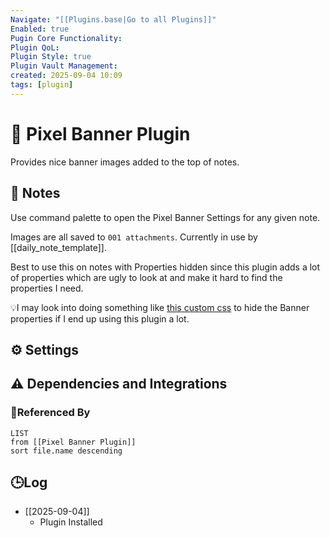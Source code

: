 ```yaml
---
Navigate: "[[Plugins.base|Go to all Plugins]]"
Enabled: true
Pugin Core Functionality:
Plugin QoL:
Plugin Style: true
Plugin Vault Management:
created: 2025-09-04 10:09
tags: [plugin]
---
```

# 🔌 Pixel Banner Plugin

Provides nice banner images added to the top of notes.

## 📝 Notes

Use command palette to open the Pixel Banner Settings for any given note.

Images are all saved to `001 attachments`. Currently in use by [[daily_note_template]].

Best to use this on notes with Properties hidden since this plugin adds a lot of properties which are ugly to look at and make it hard to find the properties I need.

💡I may look into doing something like [this custom css](https://forum.obsidian.md/t/hide-certain-properties/74777) to hide the Banner properties if I end up using this plugin a lot.

## ⚙️ Settings

## ⚠️ Dependencies and Integrations

### 🔗Referenced By

```dataview
LIST
from [[Pixel Banner Plugin]]
sort file.name descending
```

## 🕒Log

- [[2025-09-04]]
	- Plugin Installed
